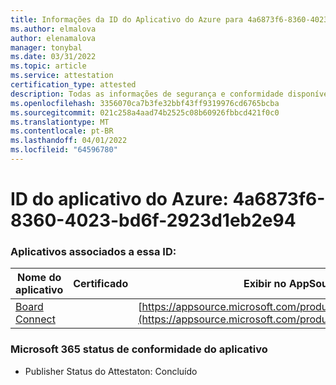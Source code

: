 ```yaml
---
title: Informações da ID do Aplicativo do Azure para 4a6873f6-8360-4023-bd6f-2923d1eb2e94
ms.author: elmalova
author: elenamalova
manager: tonybal
ms.date: 03/31/2022
ms.topic: article
ms.service: attestation
certification_type: attested
description: Todas as informações de segurança e conformidade disponíveis para 4a6873f6-8360-4023-bd6f-2923d1eb2e94.
ms.openlocfilehash: 3356070ca7b3fe32bbf43ff9319976cd6765bcba
ms.sourcegitcommit: 021c258a4aad74b2525c08b60926fbbcd421f0c0
ms.translationtype: MT
ms.contentlocale: pt-BR
ms.lasthandoff: 04/01/2022
ms.locfileid: "64596780"
---
```

# <a name="azure-app-id-4a6873f6-8360-4023-bd6f-2923d1eb2e94"></a>ID do aplicativo do Azure: 4a6873f6-8360-4023-bd6f-2923d1eb2e94


### <a name="apps-associated-with-this-id"></a>Aplicativos associados a essa ID:
| **Nome do aplicativo** | **Certificado** | **Exibir no AppSource** |
|--------------|---------------|-----------------------|
| [Board Connect](../forward/WA200001955.md) |  | [https://appsource.microsoft.com/product/office/WA200001955](https://appsource.microsoft.com/product/office/WA200001955) |

### <a name="microsoft-365-app-compliance-status"></a>Microsoft 365 status de conformidade do aplicativo
- Publisher Status do Attestaton: Concluído
